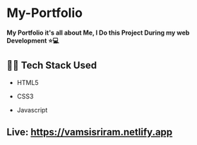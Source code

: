 # My-Portfolio

**My Portfolio it's all about Me, I Do this Project During my web Development ⭐💻**

## 👩‍💻 Tech Stack Used

- HTML5

- CSS3
  
- Javascript

## <p>Live: <a style=" text-decoration:none;" href="https://vamsisriram.netlify.app">https://vamsisriram.netlify.app</a></p>
